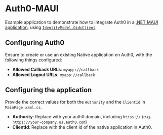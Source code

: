 # Auth0-MAUI
Example application to demonstrate how to integrate Auth0 in a [.NET MAUI application](https://learn.microsoft.com/en-us/dotnet/maui/get-started/first-app), using [`IdentityModel.OidcClient`](https://www.nuget.org/packages/IdentityModel.OidcClient).

## Configuring Auth0

Ensure to create or use an existing Native application on Auth0, with the following things configured:

- **Allowed Callback URLs**: `myapp://callback`
- **Allowed Logout URLs**: `myapp://callback`

## Configuring the application

Provide the correct values for both the `Authority` and the `ClientId` in `MainPage.xaml.cs`.

- **Authority**: Replace with your auth0 domain, including `https://` (e.g. `https://your-company.us.auth0.com`)
- **ClientId**: Replace with the client id of the native application in Auth0.
